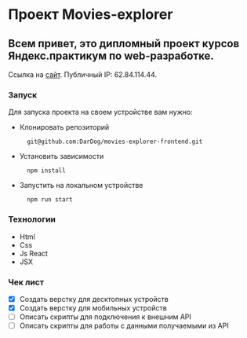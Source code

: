 # Проект Movies-explorer
## Всем привет, это дипломный проект курсов Яндекс.практикум по web-разработке.

Ссылка на [сайт](movie.explorer.subb.front.nomoredomains.rocks). Публичный IP: 62.84.114.44. 

### Запуск
Для запуска проекта на своем устройстве вам нужно:
* Клонировать репозиторий

        git@github.com:DarDog/movies-explorer-frontend.git

* Установить зависимости

        npm install

* Запустить на локальном устройстве

        npm run start

### Технологии

* Html
* Css
* Js React
* JSX

### Чек лист

* [X] Создать верстку для десктопных устройств
* [X] Создать верстку для мобильных устройств
* [ ] Описать скрипты для подключения к внешним API
* [ ] Описать скрипты для работы с данными получаемыми из API 
